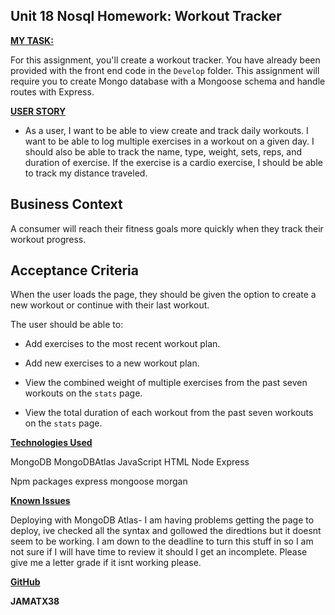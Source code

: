 ## Unit 18 Nosql Homework: Workout Tracker

**<span style="text-decoration:underline;">MY TASK:</span>**

For this assignment, you'll create a workout tracker. You have already been provided with the front end code in the `Develop` folder. This assignment will require you to create Mongo database with a Mongoose schema and handle routes with Express.




**<span style="text-decoration:underline;">USER STORY</span>**



* As a user, I want to be able to view create and track daily workouts. I want to be able to log multiple exercises in a workout on a given day. I should also be able to track the name, type, weight, sets, reps, and duration of exercise. If the exercise is a cardio exercise, I should be able to track my distance traveled.



## Business Context



A consumer will reach their fitness goals more quickly when they track their workout progress.



## Acceptance Criteria


When the user loads the page, they should be given the option to create a new workout or continue with their last workout.

The user should be able to:

  * Add exercises to the most recent workout plan.

  * Add new exercises to a new workout plan.

  * View the combined weight of multiple exercises from the past seven workouts on the `stats` page.

  * View the total duration of each workout from the past seven workouts on the `stats` page.



**<span style="text-decoration:underline;">Technologies Used</span>**

MongoDB
MongoDBAtlas
JavaScript
HTML
Node
Express

Npm packages
express
mongoose
morgan

**<span style="text-decoration:underline;">Known Issues</span>**


Deploying with MongoDB Atlas- I am having problems getting the page to deploy, ive checked all the syntax and gollowed the diredtions but it doesnt seem to be working. I am down to the deadline to turn this stuff in so I am not sure if I will have time to review it should I get an incomplete. Please give me a letter grade if it isnt working please.

**<span style="text-decoration:underline;">GitHub </span>**

**JAMATX38**
